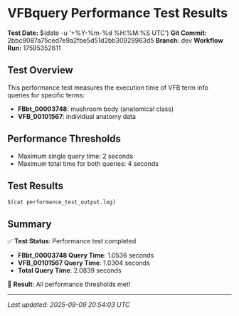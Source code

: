 # VFBquery Performance Test Results

**Test Date:** $(date -u '+%Y-%m-%d %H:%M:%S UTC')
**Git Commit:** 2bbc9087a75ced7e9a2fbe5d51d2bb30929963d5
**Branch:** dev
**Workflow Run:** 17595352611

## Test Overview

This performance test measures the execution time of VFB term info queries for specific terms:

- **FBbt_00003748**: mushroom body (anatomical class)
- **VFB_00101567**: individual anatomy data

## Performance Thresholds

- Maximum single query time: 2 seconds
- Maximum total time for both queries: 4 seconds

## Test Results

```
$(cat performance_test_output.log)
```

## Summary

✅ **Test Status**: Performance test completed

- **FBbt_00003748 Query Time**: 1.0536 seconds
- **VFB_00101567 Query Time**: 1.0304 seconds
- **Total Query Time**: 2.0839 seconds

🎉 **Result**: All performance thresholds met!

---
*Last updated: 2025-09-09 20:54:03 UTC*
